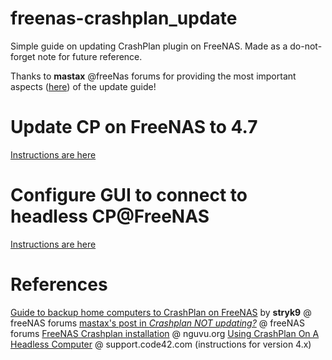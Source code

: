 # freenas-crashplan_update
Simple guide on updating CrashPlan plugin on FreeNAS. Made as a do-not-forget note for future reference.

Thanks to **mastax** @freeNas forums for providing the most important aspects ([here](https://forums.freenas.org/index.php?threads/crashplan-not-updating.40374/#post-254182)) of the update guide!

# Update CP on FreeNAS to 4.7

[Instructions are here](../master/update_to_4.7.md)

# Configure GUI to connect to headless CP@FreeNAS

[Instructions are here](../master/configure_headless_access.md)

# References

[Guide to backup home computers to CrashPlan on FreeNAS](https://forums.freenas.org/index.php?threads/guide-to-backup-home-computers-to-crashplan-on-freenas.39265/) by **stryk9** @ freeNAS forums
[mastax's post in _Crashplan NOT updating?_](https://forums.freenas.org/index.php?threads/crashplan-not-updating.40374/#post-254182) @ freeNAS forums
[FreeNAS Crashplan installation](https://nguvu.org/freenas/freenas-install-crashplan/) @ nguvu.org
[Using CrashPlan On A Headless Computer](https://support.code42.com/CrashPlan/4/Configuring/Using_CrashPlan_On_A_Headless_Computer) @ support.code42.com (instructions for version 4.x)
